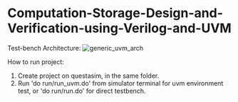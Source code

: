 # Computation-Storage-Design-and-Verification-using-Verilog-and-UVM

Test-bench Architecture:
![generic_uvm_arch](https://github.com/tonyalfred/Synchronous-FIFO-Design-and-Verification-using-Verilog-and-UVM/assets/82821323/3f517c52-c432-4da2-b868-14e79be04524)

How to run project:
1. Create project on questasim, in the same folder.
2. Run 'do run/run_uvm.do' from simulator terminal for uvm environment test, or 'do run/run.do' for direct testbench.
